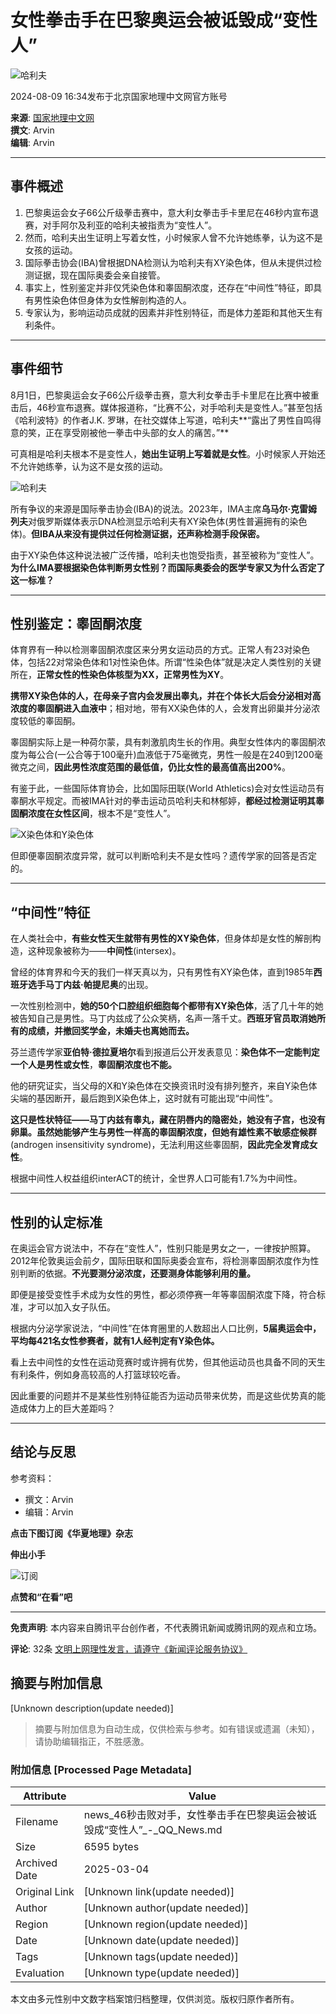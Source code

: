 # 女性拳击手在巴黎奥运会被诋毁成“变性人”

![哈利夫](https://inews.gtimg.com/newsapp_bt/0/0522140926837_6113/0)

2024-08-09 16:34发布于北京国家地理中文网官方账号

**来源**: [国家地理中文网](https://news.qq.com/omn/author/8QMf3nde7oQYvDvd)  
**撰文**: Arvin  
**编辑**: Arvin  

---

## 事件概述

1. 巴黎奥运会女子66公斤级拳击赛中，意大利女拳击手卡里尼在46秒内宣布退赛，对手阿尔及利亚的哈利夫被指责为“变性人”。
2. 然而，哈利夫出生证明上写着女性，小时候家人曾不允许她练拳，认为这不是女孩的运动。
3. 国际拳击协会(IBA)曾根据DNA检测认为哈利夫有XY染色体，但从未提供过检测证据，现在国际奥委会亲自接管。
4. 事实上，性别鉴定并非仅凭染色体和睾固酮浓度，还存在“中间性”特征，即具有男性染色体但身体为女性解剖构造的人。
5. 专家认为，影响运动员成就的因素并非性别特征，而是体力差距和其他天生有利条件。

---

## 事件细节

8月1日，巴黎奥运会女子66公斤级拳击赛，意大利女拳击手卡里尼在比赛中被重击后，46秒宣布退赛。媒体报道称，“比赛不公，对手哈利夫是变性人。”甚至包括《哈利波特》的作者J.K. 罗琳，在社交媒体上写道，哈利夫**“露出了男性自鸣得意的笑，正在享受刚被他一拳击中头部的女人的痛苦。”**

可真相是哈利夫根本不是变性人，**她出生证明上写着就是女性**。小时候家人开始还不允许她练拳，认为这不是女孩的运动。

![哈利夫](https://inews.gtimg.com/newsapp_bt/0/0522140926837_6113/0)

所有争议的来源是国际拳击协会(IBA)的说法。2023年，IMA主席**乌马尔·克雷姆列夫**对俄罗斯媒体表示DNA检测显示哈利夫有XY染色体(男性普遍拥有的染色体)。**但IBA从来没有提供过任何检测证据，还声称检测手段保密。**

由于XY染色体这种说法被广泛传播，哈利夫也饱受指责，甚至被称为“变性人”。**为什么IMA要根据染色体判断男女性别？而国际奥委会的医学专家又为什么否定了这一标准？**

---

## 性别鉴定：睾固酮浓度

体育界有一种以检测睾固酮浓度区来分男女运动员的方式。正常人有23对染色体，包括22对常染色体和1对性染色体。所谓“性染色体”就是决定人类性别的关键所在，**正常女性的性染色体核型为XX，正常男性为XY**。

**携带XY染色体的人，在母亲子宫内会发展出睾丸，并在个体长大后会分泌相对高浓度的睾固酮进入血液中**；相对地，带有XX染色体的人，会发育出卵巢并分泌浓度较低的睾固酮。

睾固酮实际上是一种荷尔蒙，具有刺激肌肉生长的作用。典型女性体内的睾固酮浓度为每公合(一公合等于100毫升)血液低于75毫微克，男性一般是在240到1200毫微克之间，**因此男性浓度范围的最低值，仍比女性的最高值高出200%**。

有鉴于此，一些国际体育协会，比如国际田联(World Athletics)会对女性运动员有睾酮水平规定。而被IMA针对的拳击运动员哈利夫和林郁婷，**都经过检测证明其睾固酮浓度在女性区间**，根本不是“变性人”。

![X染色体和Y染色体](https://inews.gtimg.com/newsapp_bt/0/1114125652443_8907/0)

但即便睾固酮浓度异常，就可以判断哈利夫不是女性吗？遗传学家的回答是否定的。

---

## “中间性”特征

在人类社会中，**有些女性天生就带有男性的XY染色体**，但身体却是女性的解剖构造，这种现象被称为——**中间性**(intersex)。

曾经的体育界和今天的我们一样天真以为，只有男性有XY染色体，直到1985年**西班牙选手马丁内兹·帕提尼奥**的出现。

一次性别检测中，**她的50个口腔组织细胞每个都带有XY染色体**，活了几十年的她被告知自己是男性。马丁内兹成了公众笑柄，名声一落千丈。**西班牙官员取消她所有的成绩，并撤回奖学金，未婚夫也离她而去。**

芬兰遗传学家**亚伯特·德拉夏培尔**看到报道后公开发表意见：**染色体不一定能判定一个人是男性或女性**，**睾固酮浓度也不能。**

他的研究证实，当父母的X和Y染色体在交换资讯时没有排列整齐，来自Y染色体尖端的基因断开，最后跑到X染色体上，这时就有可能出现“中间性”。

**这只是性状特征——**马丁内兹有睾丸，藏在阴唇内的隐密处，她没有子宫，也没有卵巢。虽然她能够产生与男性一样高的睾固酮浓度，但她有**雄性素不敏感症候群**(androgen insensitivity syndrome)，无法利用这些睾固酮，**因此完全发育成女性**。

根据中间性人权益组织interACT的统计，全世界人口可能有1.7%为中间性。

---

## 性别的认定标准

在奥运会官方说法中，不存在“变性人”，性别只能是男女之一，一律按护照算。2012年伦敦奥运会前夕，国际田联和国际奥委会宣布，将检测睾固酮浓度作为性别判断的依据。**不光要测分泌浓度，还要测身体能够利用的量。**

即便是接受变性手术成为女性的男性，都必须停赛一年等睾固酮浓度下降，符合标准，才可以加入女子队伍。

根据内分泌学家说法，“中间性”在体育圈里的人数超出人口比例，**5届奥运会中，平均每421名女性参赛者，就有1人经判定有Y染色体。**

看上去中间性的女性在运动竞赛时或许拥有优势，但其他运动员也具备不同的天生有利条件，例如身高较高的人打篮球较吃香。

因此重要的问题并不是某些性别特征能否为运动员带来优势，而是这些优势真的能造成体力上的巨大差距吗？

---

## 结论与反思

参考资料：

- 撰文：Arvin
- 编辑：Arvin

**点击下图订阅《华夏地理》杂志**

**伸出小手**

![订阅](https://inews.gtimg.com/om_bt/GlBqH-YCjFsFhUl3xEWI8EbpFAz7sPJqTg_QyRPhXKDxQAA/0)

**点赞和“在看”吧**

---

**免责声明**: 本内容来自腾讯平台创作者，不代表腾讯新闻或腾讯网的观点和立场。

**评论**: 32条  [文明上网理性发言，请遵守《新闻评论服务协议》](https://new.qq.com/static/coralinfo.htm)
<!-- tcd_original_link https://news.qq.com/rain/a/20240809A06D4D00 -->


## 摘要与附加信息

<!-- tcd_abstract -->
[Unknown description(update needed)]
<!-- tcd_abstract_end -->

> 摘要与附加信息为自动生成，仅供检索与参考。如有错误或遗漏（未知），请协助编辑指正，不胜感激。

### 附加信息 [Processed Page Metadata]

| Attribute       | Value                                  |
|-----------------|----------------------------------------|
| Filename        | news_46秒击败对手，女性拳击手在巴黎奥运会被诋毁成“变性人”_-_QQ_News.md                             |
| Size            | 6595 bytes                           |
| Archived Date   | 2025-03-04                             |
| Original Link   | [Unknown link(update needed)]                       |
| Author          | [Unknown author(update needed)]                               |
| Region          | [Unknown region(update needed)]                               |
| Date            | [Unknown date(update needed)]                                 |
| Tags            | [Unknown tags(update needed)]                                 |
| Evaluation            | [Unknown type(update needed)]                                 |
<!-- tcd_table_end -->

本文由多元性别中文数字档案馆归档整理，仅供浏览。版权归原作者所有。
